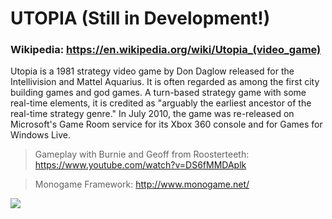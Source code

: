 # UTOPIA (Still in Development!)

### Wikipedia: https://en.wikipedia.org/wiki/Utopia_(video_game)

Utopia is a 1981 strategy video game by Don Daglow released for the Intellivision and Mattel Aquarius. It is often regarded as among the first city building games and god games. A turn-based strategy game with some real-time elements, it is credited as "arguably the earliest ancestor of the real-time strategy genre." In July 2010, the game was re-released on Microsoft's Game Room service for its Xbox 360 console and for Games for Windows Live.

> Gameplay with Burnie and Geoff from Roosterteeth: https://www.youtube.com/watch?v=DS6fMMDAplk

> Monogame Framework: http://www.monogame.net/

![](https://i.imgur.com/pHO3ITm.jpg)
